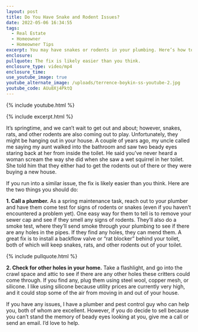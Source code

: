 ```yaml
---
layout: post
title: Do You Have Snake and Rodent Issues?
date: 2022-05-06 16:34:55
tags:
  - Real Estate
  - Homeowner
  - Homeowner Tips
excerpt: You may have snakes or rodents in your plumbing. Here’s how to fix it.
enclosure:
pullquote: The fix is likely easier than you think.
enclosure_type: video/mp4
enclosure_time:
use_youtube_image: true
youtube_alternate_image: /uploads/terrence-boykin-ss-youtube-2.jpg
youtube_code: AUu8Xj4PktQ
---
```

{% include youtube.html %}

{% include excerpt.html %}

It’s springtime, and we can’t wait to get out and about; however, snakes, rats, and other rodents are also coming out to play. Unfortunately, they might be hanging out in your house. A couple of years ago, my uncle called me saying my aunt walked into the bathroom and saw two beady eyes staring back at her from inside the toilet. He said you’ve never heard a woman scream the way she did when she saw a wet squirrel in her toilet. She told him that they either had to get the rodents out of there or they were buying a new house.&nbsp;

If you run into a similar issue, the fix is likely easier than you think. Here are the two things you should do:

**1\. Call a plumber.** As a spring maintenance task, reach out to your plumber and have them come test for signs of rodents or snakes (even if you haven’t encountered a problem yet). One easy way for them to tell is to remove your sewer cap and see if they smell any signs of rodents. They’ll also do a smoke test, where they’ll send smoke through your plumbing to see if there are any holes in the pipes. If they find any holes, they can mend them. A great fix is to install a backflow valve or “rat blocker” behind your toilet, both of which will keep snakes, rats, and other rodents out of your toilet.

{% include pullquote.html %}

**2\. Check for other holes in your home.** Take a flashlight, and go into the crawl space and attic to see if there are any other holes these critters could come through. If you find any, plug them using steel wool, copper mesh, or silicone. I like using silicone because utility prices are currently very high, and it could stop some of the air from moving in and out of your house.&nbsp;

If you have any issues, I have a plumber and pest control guy who can help you, both of whom are excellent. However, if you do decide to sell because you can’t stand the memory of beady eyes looking at you, give me a call or send an email. I’d love to help.
